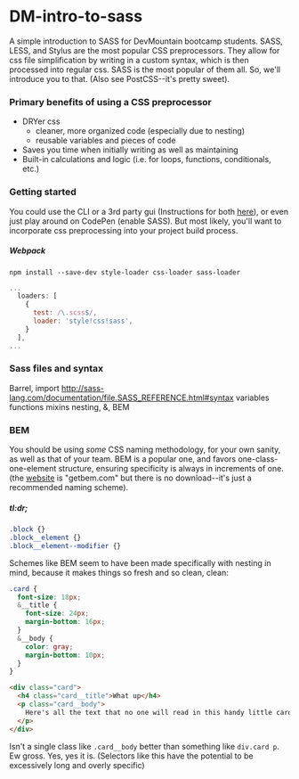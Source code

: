 # DM-intro-to-sass
A simple introduction to SASS for DevMountain bootcamp students. SASS, LESS, and Stylus are the most popular CSS preprocessors. They allow for css file simplification by writing in a custom syntax, which is then processed into regular css. SASS is the most popular of them all. So, we'll introduce you to that. (Also see PostCSS--it's pretty sweet).


### Primary benefits of using a CSS preprocessor
* DRYer css
  - cleaner, more organized code (especially due to nesting)
  - reusable variables and pieces of code
* Saves you time when initially writing as well as maintaining
* Built-in calculations and logic (i.e. for loops, functions, conditionals, etc.)


### Getting started
You could use the CLI or a 3rd party gui (Instructions for both [here](http://sass-lang.com/install)), or even just play around on CodePen (enable SASS). But most likely, you'll want to incorporate css preprocessing into your project build process.

##### Webpack
`npm install --save-dev style-loader css-loader sass-loader`
```javascript
...
  loaders: [
    {
      test: /\.scss$/,
      loader: 'style!css!sass',
    }
  ],
...
```

### Sass files and syntax
Barrel, import
http://sass-lang.com/documentation/file.SASS_REFERENCE.html#syntax
variables
functions
mixins
nesting, &, BEM

### BEM
You should be using _some_ CSS naming methodology, for your own sanity, as well as that of your team. BEM is a popular one, and favors one-class-one-element structure, ensuring specificity is always in increments of one. (the [website](http://getbem.com/) is "getbem.com" but there is no download--it's just a recommended naming scheme).

##### tl:dr;
```css
.block {}
.block__element {}
.block__element--modifier {}
```
Schemes like BEM seem to have been made specifically with nesting in mind, because it makes things so fresh and so clean, clean:
```css
.card {
  font-size: 18px;
  &__title {
    font-size: 24px;
    margin-bottom: 16px;
  }
  &__body {
    color: gray;
    margin-bottom: 10px;
  }
}
```
```html
<div class="card">
  <h4 class="card__title">What up</h4>
  <p class="card__body">
    Here's all the text that no one will read in this handy little card element
  </p>
</div>
```
Isn't a single class like `.card__body` better than something like `div.card p`. Ew gross. Yes, yes it is. (Selectors like this have the potential to be excessively long and overly specific)
